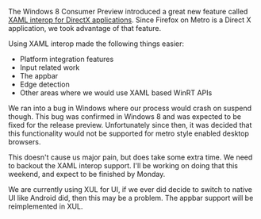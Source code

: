 The Windows 8 Consumer Preview introduced a great new feature called [XAML interop for DirectX applications][1].
Since Firefox on Metro is a Direct X application, we took advantage of that feature.

Using XAML interop made the following things easier:

- Platform integration features
- Input related work
- The appbar
- Edge detection
- Other areas where we would use XAML based WinRT APIs

We ran into a bug in Windows where our process would crash on suspend though.
This bug was confirmed in Windows 8 and was expected to be fixed for the release preview.
Unfortunately since then, it was decided that this functionality would not be supported for metro style enabled desktop browsers.

This doesn't cause us major pain, but does take some extra time.  We need to backout the XAML interop support.  I'll be working on doing that this weekend, and expect to be finished by Monday.

We are currently using XUL for UI, if we ever did decide to switch to native UI like Android did, then this may be a problem.  The appbar support will be reimplemented in XUL.

[1]: http://msdn.microsoft.com/en-us/library/hh825871.aspx  
